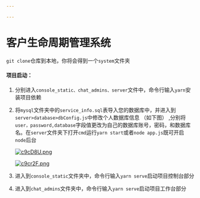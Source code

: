 ```yaml
---

---
```


# 客户生命周期管理系统

`git clone`仓库到本地，你将会得到一个`system`文件夹

#### 项目启动：

1. 分别进入`console_static、chat_admins、server`文件中，命令行输入`yarn`安装项目依赖

2. 将`mysql`文件夹中的`service_info.sql`表导入您的数据库中，并进入到`server>database>dbConfig.js`中修改个人数据库信息 （如下图） ,分别将`user，password,database`字段值更改为自己的数据库账号，密码，和数据库名。在`server`文件夹下打开`cmd`运行`yarn start`或者`node app.js`既可开启`node`后台

   [![c9cD8U.png](https://z3.ax1x.com/2021/03/29/c9cD8U.png)](https://imgtu.com/i/c9cD8U)

   [![c9cr2F.png](https://z3.ax1x.com/2021/03/29/c9cr2F.png)](https://imgtu.com/i/c9cr2F)

3. 进入到`console_static`文件夹中，命令行输入`yarn serve`启动项目控制台部分

4. 进入到`chat_admins`文件夹中，命令行输入`yarn serve`启动项目工作台部分



